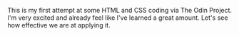 This is my first attempt at some HTML and CSS coding via The Odin Project. I'm very excited and already feel like I've learned a great amount. Let's see how effective we are at applying it.